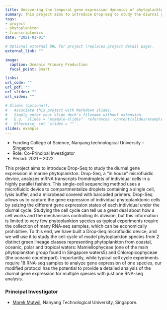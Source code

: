 ```yaml
---
title: Uncovering the temporal gene expression dynamics of phytoplankton with single cell RNA sequencing.
summary: This project aims to introduce Drop-Seq to study the diurnal gene expression in marine phytoplankton.
tags:
- project
- phytoplankton
- transcriptomics
date: "2021-01-01"

# Optional external URL for project (replaces project detail page).
external_link: ""

image:
  caption: Oceanic Primary Production
  focal_point: Smart

links:
url_code: ""
url_pdf: ""
url_slides: ""
url_video: ""

# Slides (optional).
#   Associate this project with Markdown slides.
#   Simply enter your slide deck's filename without extension.
#   E.g. `slides = "example-slides"` references `content/slides/example-slides.md`.
#   Otherwise, set `slides = ""`.
slides: example
---
```



* Funding College of Science, Nanyang technological University – Singapore
* Role: Co-Principal Investigator
* Period: 2021 – 2022

This project aims to introduce Drop-Seq to study the diurnal gene expression in marine phytoplankton. Drop-Seq, a “in house” microfluidic device, analyzes mRNA transcripts fromdroplets of individual cells in a highly parallel fashion. This single-cell sequencing method uses a microfluidic device to compartmentalize droplets containing a single cell, lysis buffer, and a microbead covered with barcoded primers. Drop-Seq allows us to capture the gene expression of individual phytoplanktonic cells by seizing the different gene expression states of each individual under the diurnal cycle. Studying the cell cycle can tell us a great deal about how a cell works and the mechanisms controlling its division, but this information is limited to very few phytoplankton species as typical experiments require the collection of many RNA-seq samples, which can be economically prohibitive. To this end, we have built a Drop-Seq microfluidic device, and we will use it to study the cell cycle of model phytoplankton species from 2 distinct green lineage classes representing phytoplankton from coastal, oceanic, polar and tropical waters: Mamiellophyceae (one of the main phytoplankton group found in Singapore waters5) and Chloropicophyceae (the oceanic counterpart). Importantly, while typical cell cycle experiments require 18 RNA-seq samples to analyze gene expression of one species, our modified protocol has the potential to provide a detailed analysis of the diurnal gene expression for multiple species with just one RNA-seq analysis.

### Principal Investigator
* [Marek Mutwil](https://www.plant.tools/), Nanyang Technological University, Singapore.
